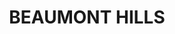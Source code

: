 ---
lastmod: '2025-04-06T06:05:20+00:00'
latitude: -33.731523
layout: suburb
longitude: 150.931074
postcode: '2155'
state: NSW
title: BEAUMONT HILLS
url: /nsw/beaumont-hills/
---